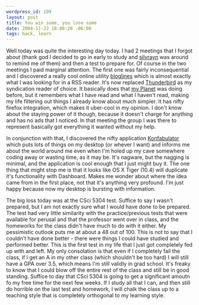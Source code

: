 ```yaml
--- 
wordpress_id: 109
layout: post
title: You win some, you lose some
date: 2004-11-22 18:00:28 -06:00
tags: hack, learn
---
```

Well today was quite the interesting day today.  I had 2 meetings that I forgot about (thank god I decided to go in early to study and <a href="http://silvrayn.livejournal.com">silvrayn</a> was around to remind me of them) and then a test to prepare for.   Of course in the two meetings I paid marginal attention.  The first one was fairly inconsequential and I discovered a really cool online utility <a href="http://www.bloglines.com">bloglines</a> which is almost exactly what I was looking for in a RSS reader.  It's now replaced <a href="http://www.mozilla.org/products/thunderbird">Thunderbird</a> as my syndication reader of choice.  It basically does that <a href="http://www.base0.net/planet">my Planet</a> was doing before, but it remembers what I have read and what I haven't read, making my life filtering out things I already know about much simpler.   It has nifty firefox integration, which makes it uber-cool in my opinion.  I don't know about the staying power of it though, because it doesn't charge for anything and has no ads that I noticed.   In that meeting the group I was there to represent basically got everything it wanted without my help.

In conjunction with that, I discovered the nifty application <a href="http://www.konfabulator.com">Konfabulator</a> which puts lots of things on my desktop (or whever I want) and informs me about the world around me even when I'm holed up my cave somewhere coding away or wasting time, as it may be.   It's nagware, but the nagging is minimal, and the application is cool enough that I just might buy it.  The one thing that might stop me is that it looks like OS X Tiger (10.4) will duplicate it's functionality with Dashboard.  Makes me wonder about where the idea came from in the first place, not that it's anything very profound.  I'm just happy because now my desktop is bursting with information.

The big loss today was at the CSci 5304 test.  Suffice to say I wasn't prepared, but I am not exactly sure what I would have done to be prepared.  The test had very little similarity with the practice/previous tests that were available for perusal and that the professor went over in class, and the homeworks for the class didn't have much to do with it either.  My pessimistic outlook puts me at about a 48 out of 100.   This is not to say that I couldn't have done better - there were things I could have studied and performed better.  This is the first test in my life that I just got completely fed up with and left.  My only consolation is that even if I completely fail the class, if I get an A in my other class (which shouldn't be too hard) I will still have a GPA over 3.5, which means I'm still validly in grad school.   It's freaky to know that I could blow off the entire rest of the class and still be in good standing.  Suffice to day that CSci 5304 is going to get a significant amoutn fo my free time for the next few weeks.   If I study all that I can, and then still do horrible on the last test and homework, I will chalk the class up to a teaching style that is completely orthogonal to my learning style.
